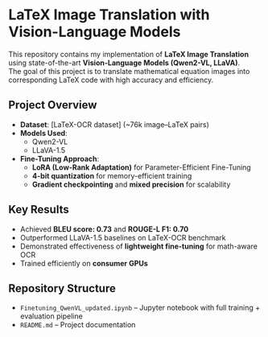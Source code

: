 # LaTeX Image Translation with Vision-Language Models

This repository contains my implementation of **LaTeX Image Translation** using state-of-the-art **Vision-Language Models (Qwen2-VL, LLaVA)**.  
The goal of this project is to translate mathematical equation images into corresponding LaTeX code with high accuracy and efficiency.


## Project Overview
- **Dataset**: [LaTeX-OCR dataset] (~76k image–LaTeX pairs)
- **Models Used**: 
  - Qwen2-VL
  - LLaVA-1.5
- **Fine-Tuning Approach**:
  - **LoRA (Low-Rank Adaptation)** for Parameter-Efficient Fine-Tuning
  - **4-bit quantization**  for memory-efficient training
  - **Gradient checkpointing** and **mixed precision** for scalability


## Key Results
- Achieved **BLEU score: 0.73** and **ROUGE-L F1: 0.70**
- Outperformed LLaVA-1.5 baselines on LaTeX-OCR benchmark
- Demonstrated effectiveness of **lightweight fine-tuning** for math-aware OCR
- Trained efficiently on **consumer GPUs**


## Repository Structure
- `Finetuning_QwenVL_updated.ipynb` – Jupyter notebook with full training + evaluation pipeline
- `README.md` – Project documentation 

